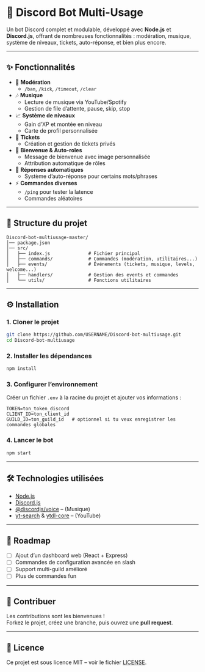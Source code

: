 # 🚀 Discord Bot Multi-Usage

Un bot Discord complet et modulable, développé avec **Node.js** et **Discord.js**, offrant de nombreuses fonctionnalités : modération, musique, système de niveaux, tickets, auto-réponse, et bien plus encore.

---

## ✨ Fonctionnalités

- 🔧 **Modération**
  - `/ban`, `/kick`, `/timeout`, `/clear`  
- 🎶 **Musique**
  - Lecture de musique via YouTube/Spotify
  - Gestion de file d’attente, pause, skip, stop
- 📈 **Système de niveaux**
  - Gain d’XP et montée en niveau
  - Carte de profil personnalisée
- 🎫 **Tickets**
  - Création et gestion de tickets privés
- 👋 **Bienvenue & Auto-roles**
  - Message de bienvenue avec image personnalisée
  - Attribution automatique de rôles
- 💬 **Réponses automatiques**
  - Système d’auto-réponse pour certains mots/phrases
- ⚡ **Commandes diverses**
  - `/ping` pour tester la latence
  - Commandes aléatoires

---

## 📂 Structure du projet

```
Discord-bot-multiusage-master/
│── package.json
│── src/
│   ├── index.js              # Fichier principal
│   ├── commands/             # Commandes (modération, utilitaires...)
│   ├── events/               # Événements (tickets, musique, levels, welcome...)
│   ├── handlers/             # Gestion des events et commandes
│   └── utils/                # Fonctions utilitaires
```

---

## ⚙️ Installation

### 1. Cloner le projet
```bash
git clone https://github.com/USERNAME/Discord-bot-multiusage.git
cd Discord-bot-multiusage
```

### 2. Installer les dépendances
```bash
npm install
```

### 3. Configurer l’environnement
Créer un fichier `.env` à la racine du projet et ajouter vos informations :

```env
TOKEN=ton_token_discord
CLIENT_ID=ton_client_id
GUILD_ID=ton_guild_id   # optionnel si tu veux enregistrer les commandes globales
```

### 4. Lancer le bot
```bash
npm start
```

---

## 🛠️ Technologies utilisées

- [Node.js](https://nodejs.org/)  
- [Discord.js](https://discord.js.org/)  
- [@discordjs/voice](https://www.npmjs.com/package/@discordjs/voice) – (Musique)  
- [yt-search](https://www.npmjs.com/package/yt-search) & [ytdl-core](https://www.npmjs.com/package/ytdl-core) – (YouTube)  

---

## 📌 Roadmap

- [ ] Ajout d’un dashboard web (React + Express)  
- [ ] Commandes de configuration avancée en slash  
- [ ] Support multi-guild amélioré  
- [ ] Plus de commandes fun  

---

## 🤝 Contribuer

Les contributions sont les bienvenues !  
Forkez le projet, créez une branche, puis ouvrez une **pull request**.

---

## 📜 Licence

Ce projet est sous licence MIT – voir le fichier [LICENSE](LICENSE).
